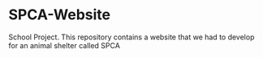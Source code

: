 # SPCA-Website
School Project. This repository contains a website that we had to develop for an animal shelter called SPCA
